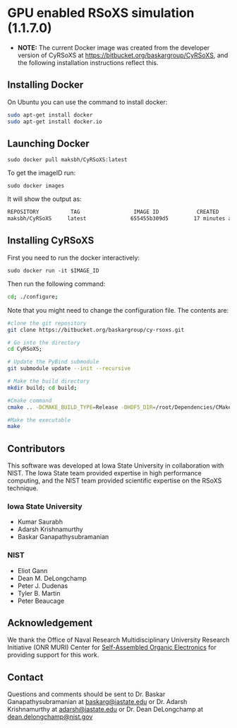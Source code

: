 # GPU enabled RSoXS simulation (1.1.7.0)

* **NOTE:** The current Docker image was created from the developer version of CyRSoXS at <https://bitbucket.org/baskargroup/CyRSoXS>, and the following installation instructions reflect this.

## Installing Docker

On Ubuntu you can use the command to install docker:

```bash
sudo apt-get install docker
sudo apt-get install docker.io
```

## Launching Docker

`sudo docker pull maksbh/CyRSoXS:latest`

To get the imageID run:

`sudo docker images`

It will show the output as:

```bash
REPOSITORY          TAG                 IMAGE ID            CREATED             SIZE
maksbh/CyRSoXS     latest              655455b309d5        17 minutes ago      4.77GB
```

## Installing CyRSoXS

First you need to run the docker interactively:

`sudo docker run -it $IMAGE_ID`

Then run the following command:

```bash
cd; ./configure;
```

Note that you might need to change the configuration file. The contents are:

```bash
#clone the git repository
git clone https://bitbucket.org/baskargroup/cy-rsoxs.git

# Go into the directory
cd CyRSoXS;

# Update the PyBind submodule
git submodule update --init --recursive

# Make the build directory
mkdir build; cd build;

#Cmake command
cmake .. -DCMAKE_BUILD_TYPE=Release -DHDF5_DIR=/root/Dependencies/CMake-hdf5-1.10.5/build/_CPack_Packages/Linux/TGZ/HDF5-1.10.5-Linux/HDF_Group/HDF5/1.10.5/share/cmake/hdf5 -DDLEVEL2=Yes -DNUM_MATERIAL=4

#Make the executable
make
```

## Contributors

This software was developed at Iowa State University in collaboration with NIST. The Iowa State team provided expertise in high performance computing, and the NIST team provided scientific expertise on the RSoXS technique.

### Iowa State University

* Kumar Saurabh
* Adarsh Krishnamurthy
* Baskar Ganapathysubramanian

### NIST

* Eliot Gann
* Dean M. DeLongchamp
* Peter J. Dudenas
* Tyler B. Martin
* Peter Beaucage

## Acknowledgement

We thank the Office of Naval Research Multidisciplinary University Research Initiative (ONR MURI) Center for [Self-Assembled Organic Electronics](http://www.mri.psu.edu/mri/facilities-and-centers/soe) for providing support for this work.

## Contact

Questions and comments should be sent to Dr. Baskar Ganapathysubramanian at [baskarg@iastate.edu](mailto:baskarg@iastate.edu) or Dr.  Adarsh Krishnamurthy at [adarsh@iastate.edu](mailto:adarsh@iastate.edu) or Dr. Dean DeLongchamp at [dean.delongchamp@nist.gov](mailto:dean.delongchamp@nist.gov)
